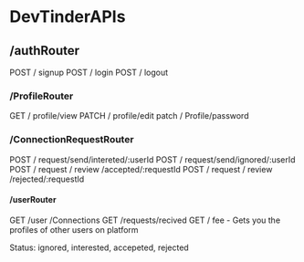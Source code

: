 # DevTinderAPIs 

## /authRouter
POST / signup
POST / login
POST / logout

### /ProfileRouter
GET / profile/view
PATCH / profile/edit
patch / Profile/password

### /ConnectionRequestRouter
POST / request/send/intereted/:userId
POST / request/send/ignored/:userId
POST / request / review /accepted/:requestId
POST / request / review /rejected/:requestId

#### /userRouter
GET /user /Connections
GET /requests/recived
GET / fee - Gets you the profiles of other users on platform

Status: ignored, interested, accepeted, rejected

